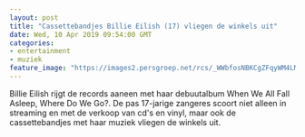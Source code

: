 ```yaml
---
layout: post
title: "Cassettebandjes Billie Eilish (17) vliegen de winkels uit"
date: Wed, 10 Apr 2019 09:54:00 GMT
categories: 
- entertainment 
- muziek 
feature_image: "https://images2.persgroep.net/rcs/_WWbfosNBKCgZFqyWM4LMjZpefc/diocontent/143454061/_fitwidth/400/?appId=21791a8992982cd8da851550a453bd7f&quality=0.7"
---
```


Billie Eilish rijgt de records aaneen met haar debuutalbum When We All Fall Asleep, Where Do We Go?. De pas 17-jarige zangeres scoort niet alleen in streaming en met de verkoop van cd's en vinyl, maar ook de cassettebandjes met haar muziek vliegen de winkels uit.
